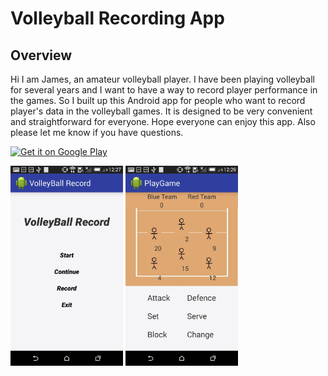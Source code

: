 # Volleyball Recording App

## Overview
Hi I am James, an amateur volleyball player. I have been playing volleyball for several years and I want to have a way to record player performance in the games. So I built up this Android app for people who want to record player's data in the volleyball games. It is designed to be very convenient and straightforward for everyone. Hope everyone can enjoy this app. Also please let me know if you have questions.

[<img src="https://play.google.com/intl/en_us/badges/images/generic/en-play-badge.png"
     alt="Get it on Google Play"
     height="80">](https://play.google.com/store/apps/details?id=james.volleyballrecord)


<img width="180" height="320" src="https://github.com/james8277/VolleyBall-Record/blob/master/picture/main%20menu.png?raw=true"> <img width="180" height="320" src="https://github.com/james8277/VolleyBall-Record/blob/master/picture/player%20screen.png?raw=true">
